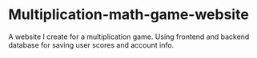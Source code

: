 # Multiplication-math-game-website
A website I create for a multiplication game. Using frontend and backend database for saving user scores and account info.
